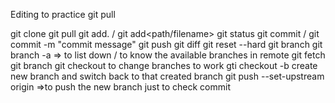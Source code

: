 Editing to practice git pull

git clone
git pull
git add. / git add<path/filename>
git status
git commit / git commit -m "commit message"
git push
git diff
git reset --hard
git branch
git branch -a => to list down / to know the available branches in remote
git fetch
git branch
git checkout to change branches to work
gti checkout -b create new branch and switch back to that created branch
git push --set-upstream origin =>to push the new branch
just to check commit

